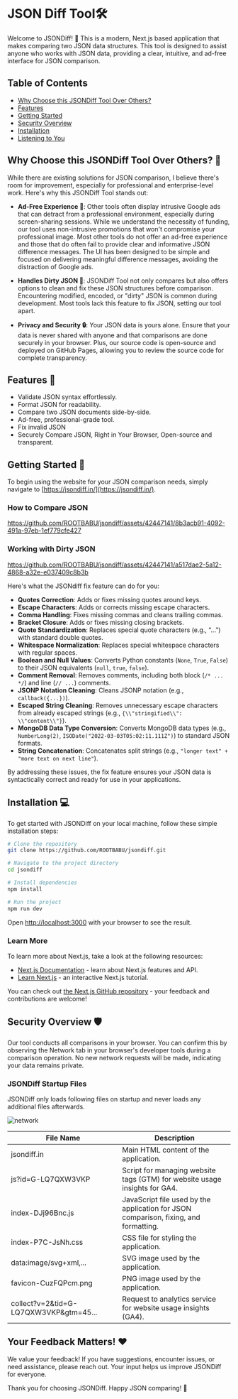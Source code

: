 # JSON Diff Tool🛠️

Welcome to JSONDiff! 🎉 This is a modern, Next.js based application that makes comparing two JSON data structures. This tool is designed to assist anyone who works with JSON data, providing a clear, intuitive, and ad-free interface for JSON comparison.

## Table of Contents

- [Why Choose this JSONDiff Tool Over Others?](#why-choose-this-jsondiff-tool-over-others-)
- [Features](#features-)
- [Getting Started](#getting-started-)
- [Security Overview](#security-overview-️)
- [Installation](#installation-)
- [Listening to You](#listening-to-you-️)

## Why Choose this JSONDiff Tool Over Others? 🤔

While there are existing solutions for JSON comparison, I believe there's room for improvement, especially for professional and enterprise-level work. Here's why this JSONDiff Tool stands out:

- **Ad-Free Experience 🚫**: Other tools often display intrusive Google ads that can detract from a professional environment, especially during screen-sharing sessions. While we understand the necessity of funding, our tool uses non-intrusive promotions that won't compromise your professional image. Most other tools do not offer an ad-free experience and those that do often fail to provide clear and informative JSON difference messages. The UI has been designed to be simple and focused on delivering meaningful difference messages, avoiding the distraction of Google ads.

- **Handles Dirty JSON 🧼**: JSONDiff Tool not only compares but also offers options to clean and fix these JSON structures before comparison. Encountering modified, encoded, or "dirty" JSON is common during development. Most tools lack this feature to fix JSON, setting our tool apart.  

- **Privacy and Security 🔒**: Your JSON data is yours alone. Ensure that your data is never shared with anyone and that comparisons are done securely in your browser. Plus, our source code is open-source and deployed on GitHub Pages, allowing you to review the source code for complete transparency.

## Features 🌟

- Validate JSON syntax effortlessly.
- Format JSON for readability.
- Compare two JSON documents side-by-side.
- Ad-free, professional-grade tool.
- Fix invalid JSON
- Securely Compare JSON, Right in Your Browser, Open-source and transparent.

## Getting Started 🙏

To begin using the website for your JSON comparison needs, simply navigate to [https://jsondiff.in/](https://jsondiff.in/).

### How to Compare JSON

https://github.com/ROOTBABU/jsondiff/assets/42447141/8b3acb91-4092-491a-97eb-1ef779cfe427

### Working with Dirty JSON

https://github.com/ROOTBABU/jsondiff/assets/42447141/a517dae2-5a12-4868-a32e-e037409c8b3b

Here's what the JSONdiff fix feature can do for you:

- **Quotes Correction**: Adds or fixes missing quotes around keys.
- **Escape Characters**: Adds or corrects missing escape characters.
- **Comma Handling**: Fixes missing commas and cleans trailing commas.
- **Bracket Closure**: Adds or fixes missing closing brackets.
- **Quote Standardization**: Replaces special quote characters (e.g., “...”) with standard double quotes.
- **Whitespace Normalization**: Replaces special whitespace characters with regular spaces.
- **Boolean and Null Values**: Converts Python constants (`None`, `True`, `False`) to their JSON equivalents (`null`, `true`, `false`).
- **Comment Removal**: Removes comments, including both block (`/* ... */`) and line (`// ...`) comments.
- **JSONP Notation Cleaning**: Cleans JSONP notation (e.g., `callback({...})`).
- **Escaped String Cleaning**: Removes unnecessary escape characters from already escaped strings (e.g., `{\\"stringified\\": \\"content\\"}`).
- **MongoDB Data Type Conversion**: Converts MongoDB data types (e.g., `NumberLong(2)`, `ISODate("2022-03-03T05:02:11.111Z")`) to standard JSON formats.
- **String Concatenation**: Concatenates split strings (e.g., `"longer text" + "more text on next line"`).

By addressing these issues, the fix feature ensures your JSON data is syntactically correct and ready for use in your applications.

## Installation 💻

To get started with JSONDiff on your local machine, follow these simple installation steps:

```bash
# Clone the repository
git clone https://github.com/ROOTBABU/jsondiff.git

# Navigate to the project directory
cd jsondiff

# Install dependencies
npm install

# Run the project
npm run dev
```

Open [http://localhost:3000](http://localhost:3000) with your browser to see the result.

### Learn More

To learn more about Next.js, take a look at the following resources:

- [Next.js Documentation](https://nextjs.org/docs) - learn about Next.js features and API.
- [Learn Next.js](https://nextjs.org/learn) - an interactive Next.js tutorial.

You can check out [the Next.js GitHub repository](https://github.com/vercel/next.js/) - your feedback and contributions are welcome!

## Security Overview 🛡️

Our tool conducts all comparisons in your browser. You can confirm this by observing the Network tab in your browser's developer tools during a comparison operation. No new network requests will be made, indicating your data remains private.

### JSONDiff Startup Files

JSONDiff only loads following files on startup and never loads any additional files afterwards.

![network](https://github.com/ROOTBABU/jsondiff/assets/42447141/49f70994-0826-4db2-b1a5-4f44685f28f5)

| File Name | Description |
|---|---|
| jsondiff.in | Main HTML content of the application. |
| js?id=G-LQ7QXW3VKP | Script for managing website tags (GTM) for website usage insights for GA4. |
| index-DJj96Bnc.js | JavaScript file used by the application for JSON comparison, fixing, and formatting. |
| index-P7C-JsNh.css | CSS file for styling the application. |
| data:image/svg+xml,... | SVG image used by the application. |
| favicon-CuzFQPcm.png | PNG image used by the application. |
| collect?v=2&tid=G-LQ7QXW3VKP&gtm=45... | Request to analytics service for website usage insights (GA4). |

## Your Feedback Matters! ❤️

We value your feedback! If you have suggestions, encounter issues, or need assistance, please reach out. Your input helps us improve JSONDiff for everyone.

Thank you for choosing JSONDiff. Happy JSON comparing! 🌟
